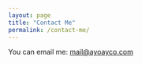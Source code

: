 ```yaml
---
layout: page
title: "Contact Me"
permalink: /contact-me/
---
```


You can email me: [mail@ayoayco.com](mailto:mail@ayoayco.com)